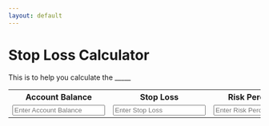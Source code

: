 ```yaml
---
layout: default
---
```


# Stop Loss Calculator

This is to help you calculate the _____

<table>
  <tr>
    <th>Account Balance</th>
    <th>Stop Loss</th>
    <th>Risk Percentage</th>
  </tr>
  <tr>
    <td>
      <input class="query" type="number" id="accBal" name="accBal" placeholder="Enter Account Balance" min="0">
    </td>
    <td>
      <input class="query" type="number" id="stopLoss" name="stopLoss" placeholder="Enter Stop Loss" min="0">
    </td>
    <td>
      <input class="query" type="number" id="riskPercentage" name="riskPercentage" placeholder="Enter Risk Percentage" min="0">
    </td>
  </tr>
</table>



<br>
<p id="output"></p>
<br>

<script>

  let inputs = document.querySelectorAll(".query")

  let output = document.getElementById("output")

  inputs.forEach(function(input) {
    input.addEventListener('input', function() {
      let accBal = parseInt(document.getElementById("accBal").value);
      let stopLoss = parseInt(document.getElementById("stopLoss").value);
      let riskPercentage = parseInt(document.getElementById("riskPercentage").value);

      if(accBal && stopLoss>0 && riskPercentage>0)
      {
        output.value = riskPercentage * accBal / (stopLoss * 1000);
      } else
      {
        output.value = ''
      }
    })
  });

</script>
